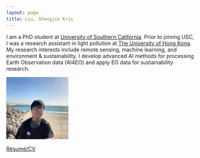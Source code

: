 ```yaml
---
layout: page
title: Liu, Shengjie Kris
---
```





I am a PhD student at [University of Southern California](https://usc.edu). Prior to joining USC, I was a research assistant in light pollution at [The University of Hong Kong](https://nightsky.physics.hku.hk/). My research interests include remote sensing, machine learning, and environment & sustainability. I develop advanced AI methods for processing Earth Observation data (AI4EO) and apply EO data for sustainability research. 

![Canarias 2021](assets/img/skrisliu.jpg)


[Résumé/CV](skrisliuCV.pdf)
